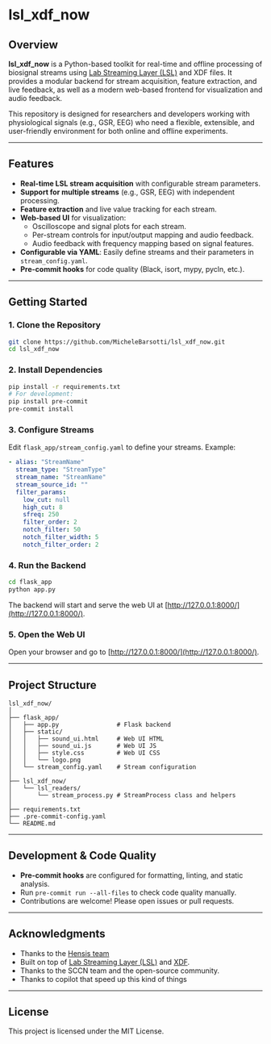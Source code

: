 # lsl_xdf_now

## Overview

**lsl_xdf_now** is a Python-based toolkit for real-time and offline processing of biosignal streams using [Lab Streaming Layer (LSL)](https://github.com/sccn/labstreaminglayer) and XDF files.
It provides a modular backend for stream acquisition, feature extraction, and live feedback, as well as a modern web-based frontend for visualization and audio feedback.

This repository is designed for researchers and developers working with physiological signals (e.g., GSR, EEG) who need a flexible, extensible, and user-friendly environment for both online and offline experiments.

---

## Features

- **Real-time LSL stream acquisition** with configurable stream parameters.
- **Support for multiple streams** (e.g., GSR, EEG) with independent processing.
- **Feature extraction** and live value tracking for each stream.
- **Web-based UI** for visualization:
  - Oscilloscope and signal plots for each stream.
  - Per-stream controls for input/output mapping and audio feedback.
  - Audio feedback with frequency mapping based on signal features.
- **Configurable via YAML**: Easily define streams and their parameters in `stream_config.yaml`.
- **Pre-commit hooks** for code quality (Black, isort, mypy, pycln, etc.).

---

## Getting Started

### 1. Clone the Repository

```sh
git clone https://github.com/MicheleBarsotti/lsl_xdf_now.git
cd lsl_xdf_now
```

### 2. Install Dependencies

```sh
pip install -r requirements.txt
# For development:
pip install pre-commit
pre-commit install
```

### 3. Configure Streams

Edit `flask_app/stream_config.yaml` to define your streams.
Example:

```yaml
- alias: "StreamName"
  stream_type: "StreamType"
  stream_name: "StreamName"
  stream_source_id: ""
  filter_params:
    low_cut: null
    high_cut: 8
    sfreq: 250
    filter_order: 2
    notch_filter: 50
    notch_filter_width: 5
    notch_filter_order: 2
```

### 4. Run the Backend

```sh
cd flask_app
python app.py
```

The backend will start and serve the web UI at [http://127.0.0.1:8000/](http://127.0.0.1:8000/).

### 5. Open the Web UI

Open your browser and go to [http://127.0.0.1:8000/](http://127.0.0.1:8000/).

---

## Project Structure

```
lsl_xdf_now/
│
├── flask_app/
│   ├── app.py                # Flask backend
│   ├── static/
│   │   ├── sound_ui.html     # Web UI HTML
│   │   ├── sound_ui.js       # Web UI JS
│   │   ├── style.css         # Web UI CSS
│   │   └── logo.png
│   └── stream_config.yaml    # Stream configuration
│
├── lsl_xdf_now/
│   └── lsl_readers/
│       └── stream_process.py # StreamProcess class and helpers
│
├── requirements.txt
├── .pre-commit-config.yaml
└── README.md
```

---

## Development & Code Quality

- **Pre-commit hooks** are configured for formatting, linting, and static analysis.
- Run `pre-commit run --all-files` to check code quality manually.
- Contributions are welcome! Please open issues or pull requests.

---

## Acknowledgments

- Thanks to the [Hensis team](https://www.henesis.eu/)
- Built on top of [Lab Streaming Layer (LSL)](https://github.com/sccn/labstreaminglayer) and [XDF](https://github.com/sccn/xdf).
- Thanks to the SCCN team and the open-source community.
- Thanks to copilot that speed up this kind of things

---

## License

This project is licensed under the MIT License.
